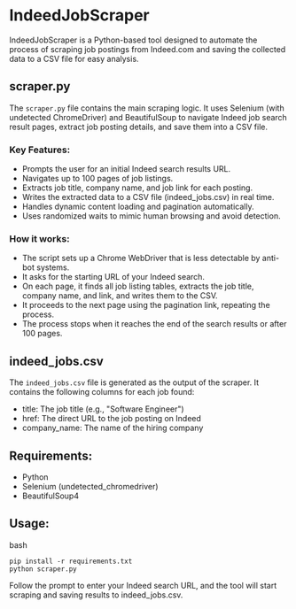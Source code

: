 # IndeedJobScraper
IndeedJobScraper is a Python-based tool designed to automate the process of scraping job postings from Indeed.com and saving the collected data to a CSV file for easy analysis.

## scraper.py
The ```scraper.py``` file contains the main scraping logic. It uses Selenium (with undetected ChromeDriver) and BeautifulSoup to navigate Indeed job search result pages, extract job posting details, and save them into a CSV file.

### Key Features:

- Prompts the user for an initial Indeed search results URL.
- Navigates up to 100 pages of job listings.
- Extracts job title, company name, and job link for each posting.
- Writes the extracted data to a CSV file (indeed_jobs.csv) in real time.
- Handles dynamic content loading and pagination automatically.
- Uses randomized waits to mimic human browsing and avoid detection.

### How it works:

- The script sets up a Chrome WebDriver that is less detectable by anti-bot systems.
- It asks for the starting URL of your Indeed search.
- On each page, it finds all job listing tables, extracts the job title, company name, and link, and writes them to the CSV.
- It proceeds to the next page using the pagination link, repeating the process.
- The process stops when it reaches the end of the search results or after 100 pages.

## indeed_jobs.csv
The ```indeed_jobs.csv``` file is generated as the output of the scraper. It contains the following columns for each job found:

- title: The job title (e.g., "Software Engineer")
- href: The direct URL to the job posting on Indeed
- company_name: The name of the hiring company

## Requirements:

- Python
- Selenium (undetected_chromedriver)
- BeautifulSoup4

## Usage:

bash
```
pip install -r requirements.txt
python scraper.py
```

Follow the prompt to enter your Indeed search URL, and the tool will start scraping and saving results to indeed_jobs.csv.
